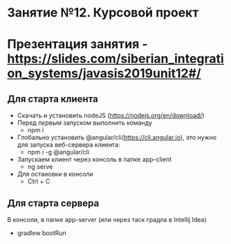 # Занятие №12. Курсовой проект 

# Презентация занятия - https://slides.com/siberian_integration_systems/javasis2019unit12#/

## Для старта клиента
- Скачать и установить nodeJS (https://nodejs.org/en/download/)
- Перед *первым* запуском выполнить команду 
    - npm i
- Глобально установить @angular/cli(https://cli.angular.io), это нужно для запуска веб-сервера клиента:
    - npm i -g @angular/cli
- Запускаем клиент через консоль в папке app-client
    - ng serve
- Для остановки в консоли
    - Ctrl + C

## Для старта сервера
В консоли, в папке app-server (или через таск градла в Intellij Idea)
- gradlew bootRun
